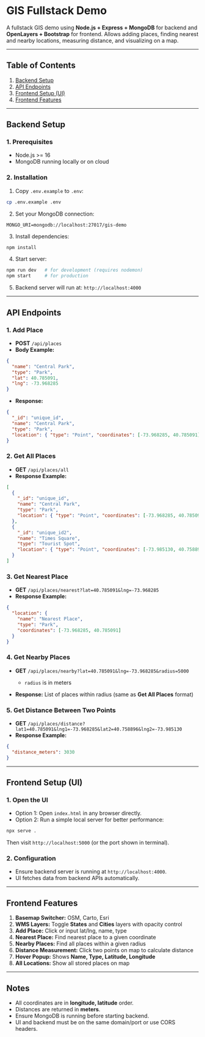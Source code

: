 # GIS Fullstack Demo

A fullstack GIS demo using **Node.js + Express + MongoDB** for backend and **OpenLayers + Bootstrap** for frontend. Allows adding places, finding nearest and nearby locations, measuring distance, and visualizing on a map.

---

## Table of Contents

1. [Backend Setup](#backend-setup)
2. [API Endpoints](#api-endpoints)
3. [Frontend Setup (UI)](#frontend-setup-ui)
4. [Frontend Features](#frontend-features)

---

## Backend Setup

### 1. Prerequisites

* Node.js >= 16
* MongoDB running locally or on cloud

### 2. Installation

1. Copy `.env.example` to `.env`:

```bash
cp .env.example .env
```

2. Set your MongoDB connection:

```env
MONGO_URI=mongodb://localhost:27017/gis-demo
```

3. Install dependencies:

```bash
npm install
```

4. Start server:

```bash
npm run dev   # for development (requires nodemon)
npm start     # for production
```

5. Backend server will run at: `http://localhost:4000`

---

## API Endpoints

### 1. Add Place

* **POST** `/api/places`
* **Body Example:**

```json
{
  "name": "Central Park",
  "type": "Park",
  "lat": 40.785091,
  "lng": -73.968285
}
```

* **Response:**

```json
{
  "_id": "unique_id",
  "name": "Central Park",
  "type": "Park",
  "location": { "type": "Point", "coordinates": [-73.968285, 40.785091] }
}
```

### 2. Get All Places

* **GET** `/api/places/all`
* **Response Example:**

```json
[
  {
    "_id": "unique_id",
    "name": "Central Park",
    "type": "Park",
    "location": { "type": "Point", "coordinates": [-73.968285, 40.785091] }
  },
  {
    "_id": "unique_id2",
    "name": "Times Square",
    "type": "Tourist Spot",
    "location": { "type": "Point", "coordinates": [-73.985130, 40.758896] }
  }
]
```

### 3. Get Nearest Place

* **GET** `/api/places/nearest?lat=40.785091&lng=-73.968285`
* **Response Example:**

```json
{
  "location": {
    "name": "Nearest Place",
    "type": "Park",
    "coordinates": [-73.968285, 40.785091]
  }
}
```

### 4. Get Nearby Places

* **GET** `/api/places/nearby?lat=40.785091&lng=-73.968285&radius=5000`

  * `radius` is in meters
* **Response:** List of places within radius (same as **Get All Places** format)

### 5. Get Distance Between Two Points

* **GET** `/api/places/distance?lat1=40.785091&lng1=-73.968285&lat2=40.758896&lng2=-73.985130`
* **Response Example:**

```json
{
  "distance_meters": 3030
}
```

---

## Frontend Setup (UI)

### 1. Open the UI

* Option 1: Open `index.html` in any browser directly.
* Option 2: Run a simple local server for better performance:

```bash
npx serve .
```

Then visit `http://localhost:5000` (or the port shown in terminal).

### 2. Configuration

* Ensure backend server is running at `http://localhost:4000`.
* UI fetches data from backend APIs automatically.

---

## Frontend Features

1. **Basemap Switcher:** OSM, Carto, Esri
2. **WMS Layers:** Toggle **States** and **Cities** layers with opacity control
3. **Add Place:** Click or input lat/lng, name, type
4. **Nearest Place:** Find nearest place to a given coordinate
5. **Nearby Places:** Find all places within a given radius
6. **Distance Measurement:** Click two points on map to calculate distance
7. **Hover Popup:** Shows **Name, Type, Latitude, Longitude**
8. **All Locations:** Show all stored places on map

---

## Notes

* All coordinates are in **longitude, latitude** order.
* Distances are returned in **meters**.
* Ensure MongoDB is running before starting backend.
* UI and backend must be on the same domain/port or use CORS headers.
